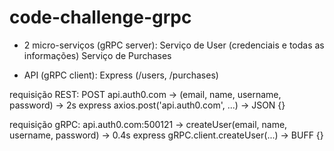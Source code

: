# code-challenge-grpc

- 2 micro-serviços (gRPC server):
  Serviço de User (credenciais e todas as informações)
  Serviço de Purchases

- API (gRPC client):
  Express (/users, /purchases)

requisição REST:
POST api.auth0.com -> (email, name, username, password) -> 2s
express
axios.post('api.auth0.com', ...) -> JSON {}

requisição gRPC:
api.auth0.com:500121 -> createUser(email, name, username, password) -> 0.4s
express
gRPC.client.createUser(...) -> BUFF {}
